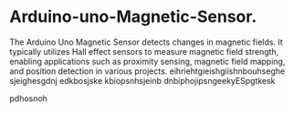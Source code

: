 # Arduino-uno-Magnetic-Sensor.
The Arduino Uno Magnetic Sensor detects changes in magnetic fields. It typically utilizes Hall effect sensors to measure magnetic field strength, enabling applications such as proximity sensing, magnetic field mapping, and position detection in various projects.
eihriehtgieishgiishnbouhseghe
sjeighesgdnj
edkbosjske
kbiopsnhsjeinb
dnbiphojipsngeekyESpgtkesk

pdhosnoh
